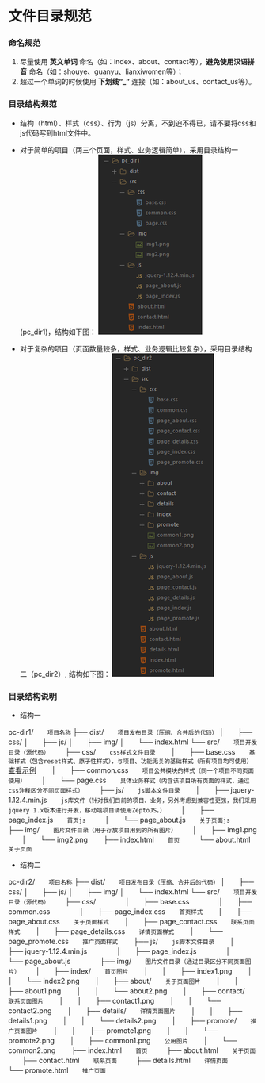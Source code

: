 # 文件目录规范
### 命名规范
1. 尽量使用 __英文单词__ 命名（如：index、about、contact等），__避免使用汉语拼音__ 命名（如：shouye、guanyu、lianxiwomen等）；
2. 超过一个单词的时候使用 __下划线“\_”__ 连接（如：about_us、contact_us等）。

### 目录结构规范
* 结构（html）、样式（css）、行为（js）分离，不到迫不得已，请不要将css和js代码写到html文件中。
* 对于简单的项目（两三个页面，样式、业务逻辑简单），采用目录结构一(pc_dir1)，结构如下图：
![目录结构一](./img/pc_dir1.png)

* 对于复杂的项目（页面数量较多，样式、业务逻辑比较复杂），采用目录结构二（pc_dir2）, 结构如下图：
![目录结构一](./img/pc_dir2.png)

### 目录结构说明
* 结构一

pc-dir1/　　``` 项目名称 ```
├── dist/　　``` 项目发布目录（压缩、合并后的代码） ```
│　　├── css/
│　　├── js/
│　　├── img/
│　　└── index.html
└── src/　　``` 项目开发目录（源代码） ```
　　├── css/　　``` css样式文件目录 ```
　　│　　├── base.css　　``` 基础样式（包含reset样式、原子性样式），与项目、功能无关的基础样式（所有项目均可使用） ```[查看示例](./css/base.css)
　　│　　├── common.css　　``` 项目公共模块的样式（同一个项目不同页面使用） ```
　　│　　└── page.css　　``` 具体业务样式（内含该项目所有页面的样式，通过css注释区分不同页面样式） ```
　　├── js/　　``` js脚本文件目录 ```
　　│　　├── jquery-1.12.4.min.js　　``` js库文件（针对我们目前的项目、业务，另外考虑到兼容性更强，我们采用jquery 1.x版本进行开发，移动端项目请使用ZeptoJS。） ```
　　│　　├── page_index.js　　``` 首页js  ```
　　│　　└── page_about.js　　``` 关于页面js  ```
　　├── img/　　``` 图片文件目录（用于存放项目用到的所有图片） ```
　　│　　├── img1.png
　　│　　└── img2.png
　　├── index.html　　``` 首页  ```
　　└── about.html　　``` 关于页面  ```

* 结构二

pc-dir2/　　``` 项目名称 ```
├── dist/　　``` 项目发布目录（压缩、合并后的代码） ```
│　　├── css/
│　　├── js/
│　　├── img/
│　　└── index.html
└── src/　　``` 项目开发目录（源代码） ```
　　├── css/　　
　　│　　├── base.css　　
　　│　　├── common.css　　
　　│　　├── page_index.css　　``` 首页样式 ```
　　│　　├── page_about.css　　``` 关于页面样式 ```
　　│　　├── page_contact.css　　``` 联系页面样式 ```
　　│　　├── page_details.css　　``` 详情页面样式 ```
　　│　　└── page_promote.css　　``` 推广页面样式 ```
　　├── js/　　``` js脚本文件目录 ```
　　│　　├── jquery-1.12.4.min.js　　
　　│　　├── page_index.js　　
　　│　　└── page_about.js　　
　　├── img/　　``` 图片文件目录（通过目录区分不同页面图片） ```
　　│　　├── index/　　``` 首页图片 ```
　　│　　│　　├── index1.png
　　│　　│　　└── index2.png
　　│　　├── about/　　``` 关于页面图片 ```
　　│　　│　　├── about1.png
　　│　　│　　└── about2.png
　　│　　├── contact/　　``` 联系页面图片 ```
　　│　　│　　├── contact1.png
　　│　　│　　└── contact2.png
　　│　　├── details/　　``` 详情页面图片 ```
　　│　　│　　├── details1.png
　　│　　│　　└── details2.png
　　│　　├── promote/　　``` 推广页面图片 ```
　　│　　│　　├── promote1.png
　　│　　│　　└── promote2.png
　　│　　├── common1.png　　``` 公用图片 ```
　　│　　└── common2.png
　　├── index.html　　``` 首页  ```
　　├── about.html　　``` 关于页面  ```
　　├── contact.html　　``` 联系页面  ```
　　├── details.html　　``` 详情页面  ```
　　└── promote.html　　``` 推广页面  ```